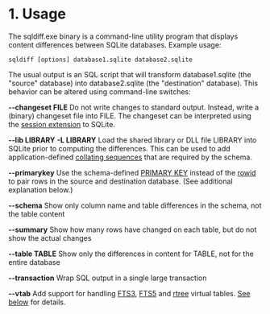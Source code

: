 # 1\. Usage



The sqldiff.exe binary is a command\-line utility program that
displays content differences between SQLite databases. Example
usage:




```
sqldiff [options] database1.sqlite database2.sqlite

```


The usual output is an SQL script that will transform
database1\.sqlite (the "source" database) into database2\.sqlite
(the "destination" database). This behavior can be
altered using command\-line switches:




**\-\-changeset FILE**
Do not write changes to standard output. Instead, write a (binary)
 changeset file into FILE. The changeset can be interpreted using
 the [session extension](sessionintro.html) to SQLite.


**\-\-lib LIBRARY**
**\-L LIBRARY**
Load the shared library or DLL file LIBRARY into SQLite prior to
 computing the differences. This can be used to add application\-defined
 [collating sequences](datatype3.html#collation) that are required by the schema.


**\-\-primarykey**
Use the schema\-defined [PRIMARY KEY](lang_createtable.html#primkeyconst) instead of the [rowid](lang_createtable.html#rowid) to
 pair rows in the source and destination database. (See additional
 explanation below.)


**\-\-schema**
Show only column name and table differences in the schema,
 not the table content


**\-\-summary**
Show how many rows have changed on each table, but do not show
 the actual changes


**\-\-table TABLE**
Show only the differences in content for TABLE, not for the
 entire database


**\-\-transaction**
Wrap SQL output in a single large transaction


**\-\-vtab**
Add support for handling [FTS3](fts3.html), [FTS5](fts5.html) and [rtree](rtree.html) virtual tables.
 [See below](#sqldiff_vtab) for details.




